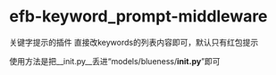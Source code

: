 # efb-keyword_prompt-middleware

关键字提示的插件
直接改keywords的列表内容即可，默认只有红包提示

使用方法是把__init.py__丢进“models/blueness/__init.py__”即可
